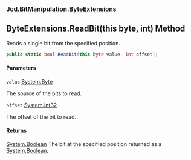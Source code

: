 ### [Jcd.BitManipulation](Jcd.BitManipulation.md 'Jcd.BitManipulation').[ByteExtensions](Jcd.BitManipulation.ByteExtensions.md 'Jcd.BitManipulation.ByteExtensions')

## ByteExtensions.ReadBit(this byte, int) Method

Reads a single bit from the specified position.

```csharp
public static bool ReadBit(this byte value, int offset);
```

#### Parameters

<a name='Jcd.BitManipulation.ByteExtensions.ReadBit(thisbyte,int).value'></a>

`value` [System.Byte](https://docs.microsoft.com/en-us/dotnet/api/System.Byte 'System.Byte')

The source of the bits to read.

<a name='Jcd.BitManipulation.ByteExtensions.ReadBit(thisbyte,int).offset'></a>

`offset` [System.Int32](https://docs.microsoft.com/en-us/dotnet/api/System.Int32 'System.Int32')

The offset of the bit to read.

#### Returns

[System.Boolean](https://docs.microsoft.com/en-us/dotnet/api/System.Boolean 'System.Boolean')
The bit at the specified position returned as
a [System.Boolean](https://docs.microsoft.com/en-us/dotnet/api/System.Boolean 'System.Boolean').